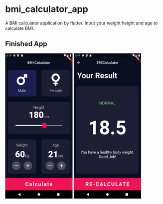 # bmi_calculator_app

A BMI calculator application by flutter.
Input your weight height and age to calculate BMI.

## Finished App

<img style="display: inline;" src="https://github.com/PurinduWeerawardana/bmi_calculator_app/blob/master/images/input-page.png" width="216" height="466">
<img style="display: inline;" src="https://github.com/PurinduWeerawardana/bmi_calculator_app/blob/master/images/results-page.png" width="216" height="466">

